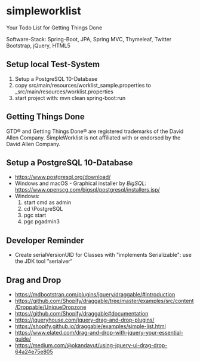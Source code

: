 simpleworklist
==============

Your Todo List for Getting Things Done

Software-Stack: Spring-Boot, JPA, Spring MVC, Thymeleaf, Twitter Bootstrap, jQuery, HTML5

Setup local Test-System
-----------------------

1. Setup a PostgreSQL 10-Database
3. copy src/main/resources/worklist_sample.properties to _src/main/resources/worklist.properties
4. start project with: mvn clean spring-boot:run

Getting Things Done
-------------------
GTD&reg; and Getting Things Done&reg; are registered trademarks of the David Allen Company. 
SimpleWorklist is not affiliated with or endorsed by the David Allen Company.

Setup a PostgreSQL 10-Database
------------------------------
* https://www.postgresql.org/download/
* Windows and macOS - Graphical installer by *BigSQL*: https://www.openscg.com/bigsql/postgresql/installers.jsp/
* Windows: 
    1. start cmd as admin
    2. cd \PostgreSQL
    3. pgc start
    4. pgc pgadmin3

Developer Reminder
------------------
* Create serialVersionUID for Classes with "implements Serializable": use the JDK tool “serialver“


Drag and Drop
-------------
* https://mdbootstrap.com/plugins/jquery/draggable/#introduction
* https://github.com/Shopify/draggable/tree/master/examples/src/content/Droppable/UniqueDropzone
* https://github.com/Shopify/draggable#documentation
* https://jqueryhouse.com/jquery-drag-and-drop-plugins/
* https://shopify.github.io/draggable/examples/simple-list.html
* https://www.elated.com/drag-and-drop-with-jquery-your-essential-guide/
* https://medium.com/@okandavut/using-jquery-ui-drag-drop-64a24e75e805